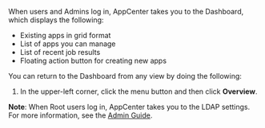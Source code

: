 When users and Admins log in, AppCenter takes you to the Dashboard, which displays the following: 

* Existing apps in grid format
* List of apps you can manage
* List of recent job results
* Floating action button for creating new apps

You can return to the Dashboard from any view by doing the following:
1. In the upper-left corner, click the menu button and then click **Overview**.

**Note**: When Root users log in, AppCenter takes you to the LDAP settings. For more information, see the [Admin Guide](../admin-guide/index.md).


